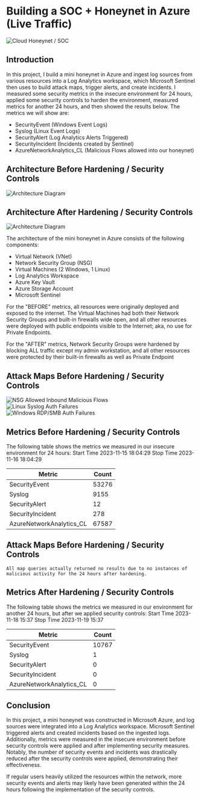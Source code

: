 # Building a SOC + Honeynet in Azure (Live Traffic)
![Cloud Honeynet / SOC](https://i.imgur.com/ZWxe03e.jpg)

## Introduction

In this project, I build a mini honeynet in Azure and ingest log sources from various resources into a Log Analytics workspace, which Microsoft Sentinel then uses to build attack maps, trigger alerts, and create incidents. I measured some security metrics in the insecure environment for 24 hours, applied some security controls to harden the environment, measured metrics for another 24 hours, and then showed the results below. The metrics we will show are:

- SecurityEvent (Windows Event Logs)
- Syslog (Linux Event Logs)
- SecurityAlert (Log Analytics Alerts Triggered)
- SecurityIncident (Incidents created by Sentinel)
- AzureNetworkAnalytics_CL (Malicious Flows allowed into our honeynet)

## Architecture Before Hardening / Security Controls
![Architecture Diagram](https://i.imgur.com/aBDwnKb.jpg)

## Architecture After Hardening / Security Controls
![Architecture Diagram](https://i.imgur.com/YQNa9Pp.jpg)

The architecture of the mini honeynet in Azure consists of the following components:

- Virtual Network (VNet)
- Network Security Group (NSG)
- Virtual Machines (2 Windows, 1 Linux)
- Log Analytics Workspace
- Azure Key Vault
- Azure Storage Account
- Microsoft Sentinel

For the "BEFORE" metrics, all resources were originally deployed and exposed to the internet. The Virtual Machines had both their Network Security Groups and built-in firewalls wide open, and all other resources were deployed with public endpoints visible to the Internet; aka, no use for Private Endpoints.

For the "AFTER" metrics, Network Security Groups were hardened by blocking ALL traffic except my admin workstation, and all other resources were protected by their built-in firewalls as well as Private Endpoint

## Attack Maps Before Hardening / Security Controls
![NSG Allowed Inbound Malicious Flows](https://github.com/kelvinforteta/honeynet-in-azure/assets/53996412/396c108a-a5b2-405f-8899-75fe6103c8c1)<br>
![Linux Syslog Auth Failures](https://github.com/kelvinforteta/honeynet-in-azure/assets/53996412/36afff81-f0aa-4cb8-b17b-02112cec6552)<br>
![Windows RDP/SMB Auth Failures](https://github.com/kelvinforteta/honeynet-in-azure/assets/53996412/2d682372-177a-4e59-98ae-358495f2558a)<br>

## Metrics Before Hardening / Security Controls

The following table shows the metrics we measured in our insecure environment for 24 hours:
Start Time 2023-11-15 18:04:29
Stop Time 2023-11-16 18:04:29

| Metric                   | Count
| ------------------------ | -----
| SecurityEvent            | 53276
| Syslog                   | 9155
| SecurityAlert            | 12
| SecurityIncident         | 278
| AzureNetworkAnalytics_CL | 67587

## Attack Maps Before Hardening / Security Controls

```All map queries actually returned no results due to no instances of malicious activity for the 24 hours after hardening.```

## Metrics After Hardening / Security Controls

The following table shows the metrics we measured in our environment for another 24 hours, but after we applied security controls:
Start Time 2023-11-18 15:37
Stop Time	2023-11-19 15:37

| Metric                   | Count
| ------------------------ | -----
| SecurityEvent            | 10767
| Syslog                   | 1
| SecurityAlert            | 0
| SecurityIncident         | 0
| AzureNetworkAnalytics_CL | 0

## Conclusion

In this project, a mini honeynet was constructed in Microsoft Azure, and log sources were integrated into a Log Analytics workspace. Microsoft Sentinel triggered alerts and created incidents based on the ingested logs. Additionally, metrics were measured in the insecure environment before security controls were applied and after implementing security measures. Notably, the number of security events and incidents was drastically reduced after the security controls were applied, demonstrating their effectiveness.

If regular users heavily utilized the resources within the network, more security events and alerts may likely have been generated within the 24 hours following the implementation of the security controls.

